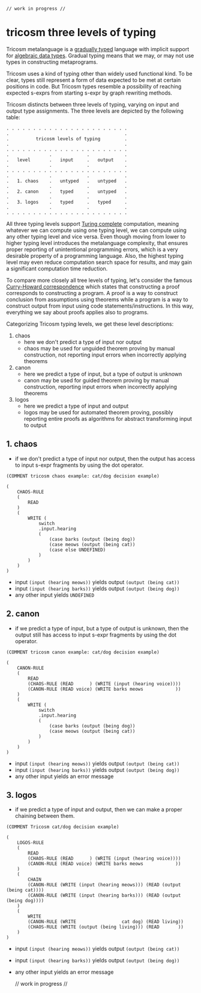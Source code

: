     // work in progress //

# tricosm three levels of typing

Tricosm metalanguage is a [gradually typed](https://en.wikipedia.org/wiki/Gradual_typing) language with implicit support for [algebraic data types](https://en.wikipedia.org/wiki/Algebraic_data_type). Gradual typing means that we may, or may not use types in constructing metaprograms.

Tricosm uses a kind of typing other than widely used functional kind. To be clear, types still represent a form of data expected to be met at certain positions in code. But Tricosm types resemble a possibility of reaching expected s-exprs from starting s-expr by graph rewriting methods.

Tricosm distincts between three levels of typing, varying on input and output type assignments. The three levels are depicted by the following table:

```
. . . . . . . . . . . . . . . . . . . . . . .
.                                           .
.          tricosm levels of typing         .
.                                           .
. . . . . . . . . . . . . . . . . . . . . . .
.               .             .             .
.   level       .   input     .   output    . 
.               .             .             .
. . . . . . . . . . . . . . . . . . . . . . . 
.               .             .             .
.   1. chaos    .   untyped   .   untyped   . 
.               .             .             .
.   2. canon    .   typed     .   untyped   . 
.               .             .             .
.   3. logos    .   typed     .   typed     .
.               .             .             .
. . . . . . . . . . . . . . . . . . . . . . .
```

All three typing levels support [Turing complete](https://en.wikipedia.org/wiki/Turing_completeness) computation, meaning whatever we can compute using one typing level, we can compute using any other typing level and vice versa. Even though moving from lower to higher typing level introduces the metalanguage complexity, that ensures proper reporting of unintentional programming errors, which is a very desirable property of a programming language. Also, the highest typing level may even reduce computation search space for results, and may gain a significant computation time reduction.

To compare more closely all tree levels of typing, let's consider the famous [Curry-Howard correspondence](https://en.wikipedia.org/wiki/Curry%E2%80%93Howard_correspondence) which states that constructing a proof corresponds to constructing a program. A proof is a way to construct conclusion from assumptions using theorems while a program is a way to construct output from input using code statements/instructions. In this way, everything we say about proofs applies also to programs.

Categorizing Tricosm typing levels, we get these level descriptions:
1. chaos
    - here we don't predict a type of input nor output
    - chaos may be used for unguided theorem proving by manual construction, not reporting input errors when incorrectly applying theorems
2. canon
    - here we predict a type of input, but a type of output is unknown
    - canon may be used for guided theorem proving by manual construction, reporting input errors when incorrectly applying theorems
3. logos
    - here we predict a type of input and output
    - logos may be used for automated theorem proving, possibly reporting entire proofs as algorithms for abstract transforming input to output

## 1. chaos

- if we don't predict a type of input nor output, then the output has access to input s-expr fragments by using the dot operator.

```
(COMMENT tricosm chaos example: cat/dog decision example)

(
    CHAOS-RULE
    (
        READ
    )
    (
        WRITE (
            switch
            .input.hearing
            (
                (case barks (output (being dog))
                (case meows (output (being cat))
                (case else UNDEFINED)
            )
        )
    )
)
```

- input `(input (hearing meows))` yields output `(output (being cat))`
- input `(input (hearing barks))` yields output `(output (being dog))`
- any other input yields `UNDEFINED`

## 2. canon

- if we predict a type of input, but a type of output is unknown, then the output still has access to input s-expr fragments by using the dot operator.

```
(COMMENT tricosm canon example: cat/dog decision example)

(
    CANON-RULE
    (
        READ
        (CHAOS-RULE (READ      ) (WRITE (input (hearing voice))))
        (CANON-RULE (READ voice) (WRITE barks meows            ))
    )
    (
        WRITE (
            switch
            .input.hearing
            (
                (case barks (output (being dog))
                (case meows (output (being cat))
            )
        )
    )
)
```

- input `(input (hearing meows))` yields output `(output (being cat))`
- input `(input (hearing barks))` yields output `(output (being dog))`
- any other input yields an error message

## 3. logos

- if we predict a type of input and output, then we can make a proper chaining between them.

```
(COMMENT Tricosm cat/dog decision example)

(
    LOGOS-RULE
    (
        READ
        (CHAOS-RULE (READ      ) (WRITE (input (hearing voice))))
        (CANON-RULE (READ voice) (WRITE barks meows            ))
    )
    (
        CHAIN
        (CANON-RULE (WRITE (input (hearing meows))) (READ (output (being cat))))
        (CANON-RULE (WRITE (input (hearing barks))) (READ (output (being dog))))
    )
    (
        WRITE
        (CANON-RULE (WRITE                 cat dog) (READ living))
        (CHAOS-RULE (WRITE (output (being living))) (READ       ))
    )
)
```

- input `(input (hearing meows))` yields output `(output (being cat))`
- input `(input (hearing barks))` yields output `(output (being dog))`
- any other input yields an error message

    // work in progress //


